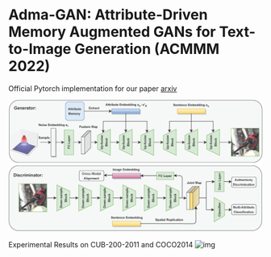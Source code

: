 # Adma-GAN: Attribute-Driven Memory Augmented GANs for Text-to-Image Generation (ACMMM 2022)

Official Pytorch implementation for our paper [arxiv](https://arxiv.org/abs/2209.14046)

![img](markdown/framework.png)

Experimental Results on CUB-200-2011 and COCO2014
![img](markdown/qualitative_sota.png)

